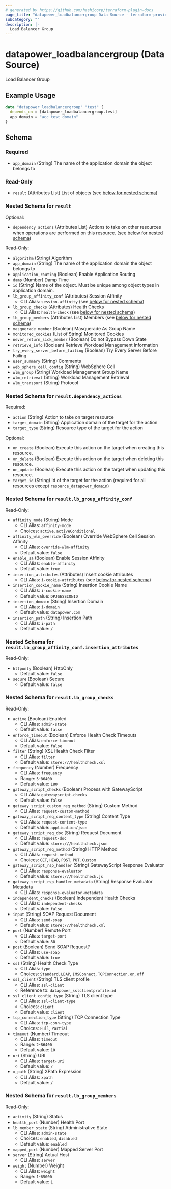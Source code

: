 ```yaml
---
# generated by https://github.com/hashicorp/terraform-plugin-docs
page_title: "datapower_loadbalancergroup Data Source - terraform-provider-datapower"
subcategory: ""
description: |-
  Load Balancer Group
---
```


# datapower_loadbalancergroup (Data Source)

Load Balancer Group

## Example Usage

```terraform
data "datapower_loadbalancergroup" "test" {
  depends_on = [datapower_loadbalancergroup.test]
  app_domain = "acc_test_domain"
}
```

<!-- schema generated by tfplugindocs -->
## Schema

### Required

- `app_domain` (String) The name of the application domain the object belongs to

### Read-Only

- `result` (Attributes List) List of objects (see [below for nested schema](#nestedatt--result))

<a id="nestedatt--result"></a>
### Nested Schema for `result`

Optional:

- `dependency_actions` (Attributes List) Actions to take on other resources when operations are performed on this resource. (see [below for nested schema](#nestedatt--result--dependency_actions))

Read-Only:

- `algorithm` (String) Algorithm
- `app_domain` (String) The name of the application domain the object belongs to
- `application_routing` (Boolean) Enable Application Routing
- `damp` (Number) Damp Time
- `id` (String) Name of the object. Must be unique among object types in application domain.
- `lb_group_affinity_conf` (Attributes) Session Affinity
  - CLI Alias: `session-affinity` (see [below for nested schema](#nestedatt--result--lb_group_affinity_conf))
- `lb_group_checks` (Attributes) Health Checks
  - CLI Alias: `health-check` (see [below for nested schema](#nestedatt--result--lb_group_checks))
- `lb_group_members` (Attributes List) Members (see [below for nested schema](#nestedatt--result--lb_group_members))
- `masquerade_member` (Boolean) Masquerade As Group Name
- `monitored_cookies` (List of String) Monitored Cookies
- `never_return_sick_member` (Boolean) Do not Bypass Down State
- `retrieve_info` (Boolean) Retrieve Workload Management Information
- `try_every_server_before_failing` (Boolean) Try Every Server Before Failing
- `user_summary` (String) Comments
- `web_sphere_cell_config` (String) WebSphere Cell
- `wlm_group` (String) Workload Management Group Name
- `wlm_retrieval` (String) Workload Management Retrieval
- `wlm_transport` (String) Protocol

<a id="nestedatt--result--dependency_actions"></a>
### Nested Schema for `result.dependency_actions`

Required:

- `action` (String) Action to take on target resource
- `target_domain` (String) Application domain of the target for the action
- `target_type` (String) Resource type of the target for the action

Optional:

- `on_create` (Boolean) Execute this action on the target when creating this resource.
- `on_delete` (Boolean) Execute this action on the target when deleting this resource.
- `on_update` (Boolean) Execute this action on the target when updating this resource.
- `target_id` (String) Id of the target for the action (required for all resources except `resource_datapower_domain`)


<a id="nestedatt--result--lb_group_affinity_conf"></a>
### Nested Schema for `result.lb_group_affinity_conf`

Read-Only:

- `affinity_mode` (String) Mode
  - CLI Alias: `affinity-mode`
  - Choices: `active`, `activeConditional`
- `affinity_wlm_override` (Boolean) Override WebSphere Cell Session Affinity
  - CLI Alias: `override-wlm-affinity`
  - Default value: `false`
- `enable_sa` (Boolean) Enable Session Affinity
  - CLI Alias: `enable-affinity`
  - Default value: `true`
- `insertion_attributes` (Attributes) Insert cookie attributes
  - CLI Alias: `i-cookie-attributes` (see [below for nested schema](#nestedatt--result--lb_group_affinity_conf--insertion_attributes))
- `insertion_cookie_name` (String) Insertion Cookie Name
  - CLI Alias: `i-cookie-name`
  - Default value: `DPJSESSIONID`
- `insertion_domain` (String) Insertion Domain
  - CLI Alias: `i-domain`
  - Default value: `datapower.com`
- `insertion_path` (String) Insertion Path
  - CLI Alias: `i-path`
  - Default value: `/`

<a id="nestedatt--result--lb_group_affinity_conf--insertion_attributes"></a>
### Nested Schema for `result.lb_group_affinity_conf.insertion_attributes`

Read-Only:

- `httponly` (Boolean) HttpOnly
  - Default value: `false`
- `secure` (Boolean) Secure
  - Default value: `false`



<a id="nestedatt--result--lb_group_checks"></a>
### Nested Schema for `result.lb_group_checks`

Read-Only:

- `active` (Boolean) Enabled
  - CLI Alias: `admin-state`
  - Default value: `false`
- `enforce_timeout` (Boolean) Enforce Health Check Timeouts
  - CLI Alias: `enforce-timeout`
  - Default value: `false`
- `filter` (String) XSL Health Check Filter
  - CLI Alias: `filter`
  - Default value: `store:///healthcheck.xsl`
- `frequency` (Number) Frequency
  - CLI Alias: `frequency`
  - Range: `5`-`86400`
  - Default value: `180`
- `gateway_script_checks` (Boolean) Process with GatewayScript
  - CLI Alias: `gatewayscript-checks`
  - Default value: `false`
- `gateway_script_custom_req_method` (String) Custom Method
  - CLI Alias: `request-custom-method`
- `gateway_script_req_content_type` (String) Content Type
  - CLI Alias: `request-content-type`
  - Default value: `application/json`
- `gateway_script_req_doc` (String) Request Document
  - CLI Alias: `request-doc`
  - Default value: `store:///healthcheck.json`
- `gateway_script_req_method` (String) HTTP Method
  - CLI Alias: `request-method`
  - Choices: `GET`, `HEAD`, `POST`, `PUT`, `Custom`
- `gateway_script_rsp_handler` (String) GatewayScript Response Evaluator
  - CLI Alias: `response-evaluator`
  - Default value: `store:///healthcheck.js`
- `gateway_script_rsp_handler_metadata` (String) Response Evaluator Metadata
  - CLI Alias: `response-evaluator-metadata`
- `independent_checks` (Boolean) Independent Health Checks
  - CLI Alias: `independent-checks`
  - Default value: `false`
- `input` (String) SOAP Request Document
  - CLI Alias: `send-soap`
  - Default value: `store:///healthcheck.xml`
- `port` (Number) Remote Port
  - CLI Alias: `target-port`
  - Default value: `80`
- `post` (Boolean) Send SOAP Request?
  - CLI Alias: `use-soap`
  - Default value: `true`
- `ssl` (String) Health Check Type
  - CLI Alias: `type`
  - Choices: `Standard`, `LDAP`, `IMSConnect`, `TCPConnection`, `on`, `off`
- `ssl_client` (String) TLS client profile
  - CLI Alias: `ssl-client`
  - Reference to: `datapower_sslclientprofile:id`
- `ssl_client_config_type` (String) TLS client type
  - CLI Alias: `ssl-client-type`
  - Choices: `client`
  - Default value: `client`
- `tcp_connection_type` (String) TCP Connection Type
  - CLI Alias: `tcp-conn-type`
  - Choices: `Full`, `Partial`
- `timeout` (Number) Timeout
  - CLI Alias: `timeout`
  - Range: `2`-`86400`
  - Default value: `10`
- `uri` (String) URI
  - CLI Alias: `target-uri`
  - Default value: `/`
- `x_path` (String) XPath Expression
  - CLI Alias: `xpath`
  - Default value: `/`


<a id="nestedatt--result--lb_group_members"></a>
### Nested Schema for `result.lb_group_members`

Read-Only:

- `activity` (String) Status
- `health_port` (Number) Health Port
- `lb_member_state` (String) Administrative State
  - CLI Alias: `admin-state`
  - Choices: `enabled`, `disabled`
  - Default value: `enabled`
- `mapped_port` (Number) Mapped Server Port
- `server` (String) Actual Host
  - CLI Alias: `server`
- `weight` (Number) Weight
  - CLI Alias: `weight`
  - Range: `1`-`65000`
  - Default value: `1`
